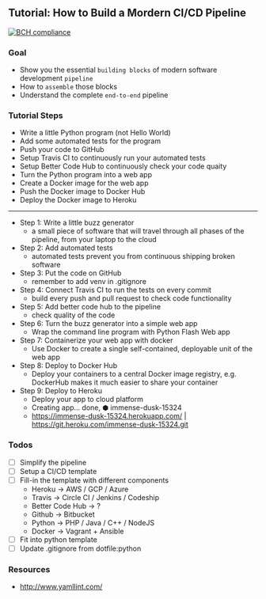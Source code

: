 Tutorial: How to Build a Mordern CI/CD Pipeline 
---
[![BCH compliance](https://bettercodehub.com/edge/badge/stanleyhlng/cicd-buzz?branch=master)](https://bettercodehub.com/)

### Goal

- Show you the essential `building blocks` of modern software development `pipeline`
- How to `assemble` those blocks
- Understand the complete `end-to-end` pipeline

### Tutorial Steps

- Write a little Python program (not Hello World)
- Add some automated tests for the program
- Push your code to GitHub
- Setup Travis CI to continuously run your automated tests
- Setup Better Code Hub to continuously check your code quaity
- Turn the Python program into a web app
- Create a Docker image for the web app
- Push the Docker image to Docker Hub
- Deploy the Docker image to Heroku

---

- Step 1: Write a little buzz generator
    - a small piece of software that will travel through all phases of the pipeline, from your laptop to the cloud
- Step 2: Add automated tests
    - automated tests prevent you from continuous shipping broken software
- Step 3: Put the code on GitHub
    - remember to add venv in .gitignore
- Step 4: Connect Travis CI to run the tests on every commit
    - build every push and pull request to check code functionality
- Step 5: Add better code hub to the pipeline
    - check quality of the code
- Step 6: Turn the buzz generator into a simple web app    
    - Wrap the command line program with Python Flash Web app
- Step 7: Containerize your web app with docker
    - Use Docker to create a single self-contained, deployable unit of the web app
- Step 8: Deploy to Docker Hub
    - Deploy your containers to a central Docker image registry, e.g. DockerHub makes it much easier to share your container
- Step 9: Deploy to Heroku
    - Deploy your app to cloud platform
    - Creating app... done, ⬢ immense-dusk-15324
    - https://immense-dusk-15324.herokuapp.com/ | https://git.heroku.com/immense-dusk-15324.git

### Todos
- [ ] Simplify the pipeline
- [ ] Setup a CI/CD template
- [ ] Fill-in the template with different components
    - Heroku -> AWS / GCP / Azure
    - Travis -> Circle CI / Jenkins / Codeship
    - Better Code Hub -> ?
    - Github -> Bitbucket
    - Python -> PHP / Java / C++ / NodeJS
    - Docker -> Vagrant + Ansible
- [ ] Fit into python template
- [ ] Update .gitignore from dotfile:python

### Resources
* http://www.yamllint.com/